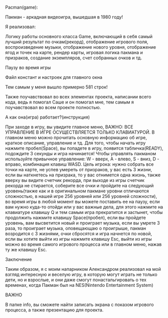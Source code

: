 Pacman(game):

Пакман - аркадная видеоигра, вышедшая в 1980 году!

Я реализовал:

Логику работы основного класса Game, включающий в себя самый лучший результат по очкам(рекорд), отображение игрового поля, воспроизведение музыки, отображение нового уровня, отображение ягод и точек на карте, рендер карты, игровая логика пакмана и призраков, создание экземпляров, счет собранных очков и тд.

Паузу во время игры

Файл констант и настроек для главного окна 

Тем самым у меня вышло примерно 581 строк!

Также поучавствовал во всех элементах проекта, написании всего кода, ведь я помогал Саше и он помогал мне, тем самым я поучавствовал во всем проекте полностью.


А как она(игра) работает?(инструкция)

При заходе в игру, вы увидите главное меню, ВАЖНО: ВСЕ УПРАВЛЕНИЕ В ИГРЕ ОСУЩЕСТВЛЯЕТСЯ ТОЛЬКО КЛАВИАТУРОЙ. В главном меню можно прочитать основную информацию об игре, краткое описание, управление и тд. Для того, чтобы начать игру нажмите пробел(Space), вы попадете в игру, появится табличка(READY), подождите 3 секунды и игра начинается! Чтобы управлять пакманом используйте привычное управление: W - вверх, A - влево, S - вниз, D - вправо, комбинация клавиш WASD. Цель игрока: нужно собрать все точки на карте, не успев умереть от призраков, у вас есть 3 жизни, если вы наткнетесь на призрака, то у вас отнимется одна жизнь, также вверху вы видите счетчик рекорда, при выходе из игры счетчик рекорда не стирается, соберите все очки и пройдите на следующий уровень(также как и в оригинальном пакмане уровни отличаются сложностью, в нашей игре 256 уровней или 256 уровней сложности), во время игры в любой момент вы можете поставить ее на паузу, если вам нужно куда-то отойди или у вас важные дела, для этого нажмите на клавиатуре клавишу Q и тем самым игра прекратится и застынет, чтобы продолжить нажмите клавишу Space(пробел), если вы пройдете уровень, вам высветится новый и проиграет музыка, если вы умрете 3 раза, то проиграет музыка, оповещающаю о проигрыше, пакман возродится с 3 жизнями, очки сбросятся и игра начнется по новой, если вы хотите выйти из игры нажмите клавишу Esc, выйти из игры можно во время самого игрового процесса или в главном меню, нажав ту же клавишу Esc.

Заключение

Таким образом, я с моим напарником Александром реализовал на мой взгляд интересную и веселую игру, в которую могут играть не только дети, но и взрослые, и они даже смогут понастальгировать о тех временах, когда Пакман был на NES(Nintendo Entertainment System)

ВАЖНО

В папке info, вы сможете найти записать экрана с показом игрового процесса, а также презентацию для проекта.

